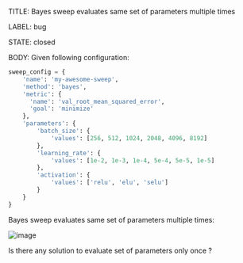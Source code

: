 TITLE:
Bayes sweep evaluates same set of parameters multiple times

LABEL:
bug

STATE:
closed

BODY:
Given following configuration:
```python
sweep_config = {
    'name': 'my-awesome-sweep',
    'method': 'bayes',
    'metric': {
      'name': 'val_root_mean_squared_error',
      'goal': 'minimize'
    },
    'parameters': {
        'batch_size': {
            'values': [256, 512, 1024, 2048, 4096, 8192]
        },
        'learning_rate': {
            'values': [1e-2, 1e-3, 1e-4, 5e-4, 5e-5, 1e-5]
        },
        'activation': {
            'values': ['relu', 'elu', 'selu']
        }
    }
}
```

Bayes sweep evaluates same set of parameters multiple times:

![image](https://user-images.githubusercontent.com/16355374/103487347-f90ac380-4e04-11eb-81ca-f71f574187fa.png)

Is there any solution to evaluate set of parameters only once ?



